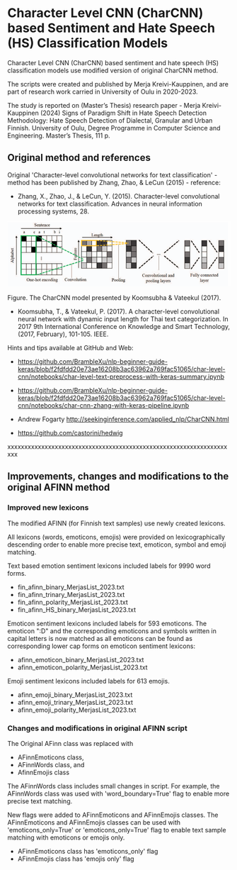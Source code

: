 # Character Level CNN (CharCNN) based Sentiment and Hate Speech (HS) Classification Models

Character Level CNN (CharCNN) based sentiment and hate speech (HS) classification models use modified version of original CharCNN method.

The scripts were created and published by Merja Kreivi-Kauppinen, and
are part of research work carried in University of Oulu in 2020-2023.

The study is reported on (Master’s Thesis) research paper - 
Merja Kreivi-Kauppinen (2024) Signs of Paradigm Shift in Hate Speech Detection Methodology: Hate Speech Detection of Dialectal, Granular and Urban Finnish. 
University of Oulu, Degree Programme in Computer Science and Engineering. Master’s Thesis, 111 p.



## Original method and references

Original 'Character-level convolutional networks for text classification' -method has been published by Zhang, Zhao, & LeCun (2015) - reference:

- Zhang, X., Zhao, J., & LeCun, Y. (2015). Character-level convolutional networks for text classification. Advances in neural information processing systems, 28.

![alt text](images/CharCNN.png)

Figure. The CharCNN model presented by Koomsubha & Vateekul (2017).

- Koomsubha, T., & Vateekul, P. (2017). A character-level convolutional neural network with dynamic input length for Thai text categorization. In 2017 9th International Conference on Knowledge and Smart Technology, (2017, February), 101-105. IEEE.

Hints and tips available at GitHub and Web:

- https://github.com/BrambleXu/nlp-beginner-guide-keras/blob/f2fdfdd20e73ae16208b3ac63962a769fac51065/char-level-cnn/notebooks/char-level-text-preprocess-with-keras-summary.ipynb

- https://github.com/BrambleXu/nlp-beginner-guide-keras/blob/f2fdfdd20e73ae16208b3ac63962a769fac51065/char-level-cnn/notebooks/char-cnn-zhang-with-keras-pipeline.ipynb

- Andrew Fogarty http://seekinginference.com/applied_nlp/CharCNN.html

- https://github.com/castorini/hedwig



xxxxxxxxxxxxxxxxxxxxxxxxxxxxxxxxxxxxxxxxxxxxxxxxxxxxxxxxxxxxxxxxxxxx

## Improvements, changes and modifications to the original AFINN method

### Improved new lexicons

The modified AFINN (for Finnish text samples) use newly created lexicons.

All lexicons (words, emoticons, emojis) were provided on lexicographically descending order
to enable more precise text, emoticon, symbol and emoji matching.

Text based emotion sentiment lexicons included labels for 9990 word forms.

- fin_afinn_binary_MerjasList_2023.txt
- fin_afinn_trinary_MerjasList_2023.txt
- fin_afinn_polarity_MerjasList_2023.txt
- fin_afinn_HS_binary_MerjasList_2023.txt

Emoticon sentiment lexicons included labels for 593 emoticons.
The emoticon ":D" and the corresponding emoticons and symbols written in capital letters 
is now matched as all emoticons can be found as corresponding lower cap forms
on emoticon sentiment lexicons:

- afinn_emoticon_binary_MerjasList_2023.txt
- afinn_emoticon_polarity_MerjasList_2023.txt

Emoji sentiment lexicons included labels for 613 emojis.

- afinn_emoji_binary_MerjasList_2023.txt
- afinn_emoji_trinary_MerjasList_2023.txt
- afinn_emoji_polarity_MerjasList_2023.txt


### Changes and modifications in original AFINN script

The Original AFinn class was replaced with

- AFinnEmoticons class,
- AFinnWords class, and
- AfinnEmojis class

The AFinnWords class includes small changes in script. For example, the AFinnWords class was used with 'word_boundary=True' flag to enable more precise text matching.

New flags were added to AFinnEmoticons and AFinnEmojis classes. The AFinnEmoticons and AFinnEmojis classes can be used with 'emoticons_only=True' or 'emoticons_only=True' flag to enable text sample matching with emoticons or emojis only.

- AFinnEmoticons class has 'emoticons_only' flag
- AFinnEmojis class has 'emojis only' flag
